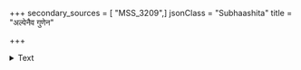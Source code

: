 +++
secondary_sources = [ "MSS_3209",]
jsonClass = "Subhaashita"
title = "अल्पेनैव गुणेन"

+++

<details><summary>Text</summary>

अल्पेनैव गुणेन हि कश्चिल्लोके प्रसिद्धिमुपयाति।  
एकेन करेण गजः करी न सूर्यः सहस्रेण॥
</details>

